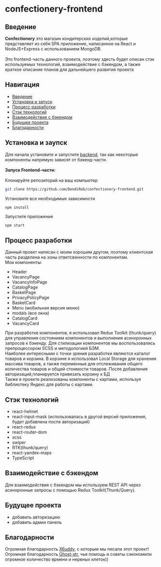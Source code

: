 # confectionery-frontend
<a name="introduction"></a>
## Введение

**Confectionery** это магазин кондитерских изделий,которые представляет из себя SPA приложение, написанное на React и NodeJS+Express с использованием MongoDB.<br><br>
Это frontend-часть данного проекта, поэтому здесть будет описан стэк используемых технологий, взаимодействие с бэкендом, а также краткое описание планов для дальнейшего развития проекта

## Навигация
- [Введение](#introduction)
- [Установка и запуск](#runproject)
- [Процесс разработки](#workflow)
- [Стэк технологий](#stack)
- [Взаимодействие с бэкендом](#backend)
- [Будущее проекта](#future)
- [Благодарности](#thanks)

<a name="runproject"></a>
## Установка и заупск
Для начала установите и запустите [backend](https://github.com/DendiRob/confectionery-backend), так как некоторые компоненты напрямую зависят от бэкенд-части.<br><br>
**Запуск Frontend-части:**<br><br>
Клонируйте репозиторий на ваш компьютер
```bash
git clone https://github.com/DendiRob/confectionery-frontend.git
```
Установите все необходимые зависимости
```bash
npm install
```
Запустите приложение
```
npm start
```
<a name="workflow"></a>
## Процесс разработки
Данный проект написан с моим хорошим другом, поэтому клиентская часть разделена на зоны ответсвенности по компонентам.<br>
Мои компоненты:
- Header
- VacancyPage
- VacancyInfoPage
- CatalogPage
- BasketPage
- PrivacyPolicyPage
- BasketCard
- Menu (мобильная версия меню)
- modals (все окна)
- CatalogCard
- VacancyCard

При разработке компонентов, я использовал Redux Toolkit (thunk/query) для управления состоянием компонентов и выполнения асинхронных запросов к бэкенду. Для стилизации компонентов мы воспользовались препроцессором SCSS и методологией БЭМ.
<br>
Наиболее интересными с точки зрения разработки являются каталог товаров и корзина. В корзине я использовал Local Storage для хранения массива товаров, а также переменные для отслеживания общего количества товаров и общей стоимости товаров. После добавления авторизаций,планируется привязать корзину к БД
<br>
Также в проекте реализованы компоненты с картами, используя библиотеку Яндекс для работы с картами. 

<a name="stack"></a>
## Стэк технологий
- react-helmet
- react-input-mask (использовалась в другой версий приложения, будет добавлена после авторизаций)
- react-redux
- react-router-dom
- scss
- swiper
- RTK(thunk/query)
- react-yandex-maps
- TypeScript
  
<a name="backend"></a>
## Взаимодействие с бэкендом
Для взаимодействия с бэкендом мы используем REST API через асинхронные запросы с помощью Redux Toolkit(Thunk/Query).

<a name="future"></a>
## Будущее проекта

- добавить авторизацию
- добавить админ панель

<a name="thanks"></a>
## Благодарности
Огромная благодарность [X6uddy](https://github.com/X6uddy), с которым мы писали этот проект!<br>
Огромная благодарность [Ghost-str](https://github.com/Ghost-str), чья помощь и советы сэкономили огромное количество врмени и нервных клеток))

  
